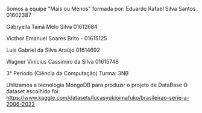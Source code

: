 Somos a equipe "Mais ou Menos" formada por: 
Eduardo Rafael Silva Santos
01602387

Gabryella Tainá Melo Silva 01612684

Victhor Emanuel Soares Brito - 01615125

Luis Gabriel da Silva Araújo
01614692

Wagner Vinícius Cassimiro da Silva
01615748

3° Período (Ciência da Computação) Turma: 3NB

Utilizamos a tecnologia MongoDB para produzir o projeto de DataBase 
O dataset escolhido foi: https://www.kaggle.com/datasets/lucasyukioimafuko/brasileirao-serie-a-2006-2022
